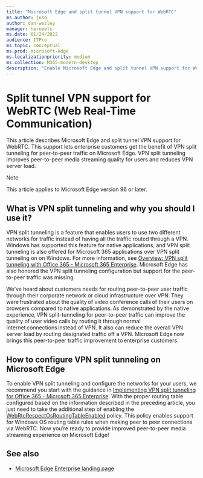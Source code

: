 ```yaml
---
title: "Microsoft Edge and split tunnel VPN support for WebRTC"
ms.author: juso
author: dan-wesley
manager: harneets
ms.date: 01/24/2022
audience: ITPro
ms.topic: conceptual
ms.prod: microsoft-edge
ms.localizationpriority: medium
ms.collection: M365-modern-desktop
description: "Enable Microsoft Edge and split tunnel VPN support for WebRTC (Web Real-Time Communication)"
---
```


# Split tunnel VPN support for WebRTC (Web Real-Time Communication)
  
This article describes Microsoft Edge and split tunnel VPN support for WebRTC. This support lets enterprise customers get the benefit of VPN split tunneling for peer-to-peer traffic on Microsoft Edge. VPN split tunneling improves peer-to-peer media streaming quality for users and reduces VPN server load.

> [!NOTE]
> This article applies to Microsoft Edge version 96 or later.

## What is VPN split tunneling and why you should I use it?

VPN split tunneling is a feature that enables users to use two different networks for traffic instead of having all the traffic routed through a VPN. Windows has supported this feature for native applications, and VPN split tunneling is also offered for Microsoft 365 applications over VPN split tunneling on on Windows. For more information, see [Overview: VPN split tunneling with Office 365 - Microsoft 365 Enterprise](https://docs.microsoft.com/en-us/microsoft-365/enterprise/microsoft-365-vpn-split-tunnel?view=o365-worldwide). Microsoft Edge has also honored the VPN split tunneling configuration but support for the peer-to-peer traffic was missing.

We’ve heard about customers needs for routing peer-to-peer user traffic through their corporate network or cloud infrastructure over VPN. They were frustrated about the quality of video conference calls of their users on browsers compared to native applications. As demonstrated by  the native experience, VPN split-tunneling for peer-to-peer traffic can improve the quality of user video calls by routing it through normal Internet connections instead of VPN. It also can reduce the overall VPN server load by routing designated traffic off a VPN. Microsoft Edge now brings this peer-to-peer traffic improvement to enterprise customers.

## How to configure VPN split tunneling on Microsoft Edge

To enable VPN split tunneling and configure the networks for your users, we recommend you start with the guidance in [Implementing VPN split tunneling for Office 365 - Microsoft 365 Enterprise](https://docs.microsoft.com/en-us/microsoft-365/enterprise/microsoft-365-vpn-implement-split-tunnel?view=o365-worldwide). With the proper routing table configured based on the information described in the preceding article, you just need to take the additional step of enabling the [WebRtcRespectOsRoutingTableEnabled](https://docs.microsoft.com/en-us/deployedge/microsoft-edge-policies#webrtcrespectosroutingtableenabled) policy. This policy enables support for Windows OS routing table rules when making peer to peer connections via WebRTC. Now you’re ready to provide improved peer-to-peer media streaming experience on Microsoft Edge!

## See also

- [Microsoft Edge Enterprise landing page](https://aka.ms/EdgeEnterprise)
